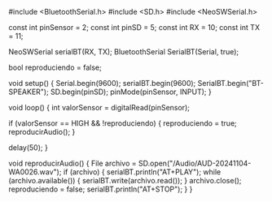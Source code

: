 #include <BluetoothSerial.h>
#include <SD.h>
#include <NeoSWSerial.h>

const int pinSensor = 2;
const int pinSD = 5;
const int RX = 10;
const int TX = 11;

NeoSWSerial serialBT(RX, TX);
BluetoothSerial SerialBT(Serial, true);

bool reproduciendo = false;

void setup() {
  Serial.begin(9600);
  serialBT.begin(9600);
  SerialBT.begin("BT-SPEAKER");
  SD.begin(pinSD);
  pinMode(pinSensor, INPUT);
}

void loop() {
  int valorSensor = digitalRead(pinSensor);

  if (valorSensor == HIGH && !reproduciendo) {
    reproduciendo = true;
    reproducirAudio();
  }

  delay(50);
}

void reproducirAudio() {
  File archivo = SD.open("/Audio/AUD-20241104-WA0026.wav");
  if (archivo) {
    serialBT.println("AT+PLAY");
    while (archivo.available()) {
      serialBT.write(archivo.read());
    }
    archivo.close();
    reproduciendo = false;
    serialBT.println("AT+STOP");
  }
}
